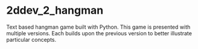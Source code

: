 # 2ddev_2_hangman

Text based hangman game built with Python. This game is presented with multiple versions.
Each builds upon the previous version to better illustrate particular concepts.